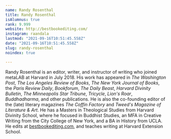 ```yaml
---
name: Randy Rosenthal
title: Randy Rosenthal
isAlumnus: true
rank: 9.999
website: http://bestbookediting.com/
instagram: raandala
lastmod: "2021-09-16T10:51:45.558Z"
date: "2021-09-16T10:51:45.558Z"
slug: randy-rosenthal
noindex: true

---
```

Randy Rosenthal is an editor, writer, and instructor of writing who joined metaLAB at Harvard in July 2018. His work has appeared in *The Washington Post*, *The Los Angeles Review of Books*, *The New York Journal of Books*, the *Paris Review Daily*, *Bookforum*, *The Daily Beast*, *Harvard Divinity Bulletin*, *The Minneapolis Star Tribune*, *Tricycle*, *Lion's Roar*, *Buddhadharma*, and other publications. He is also the co-founding editor of the (late) literary magazines *The Coffin Factory* and *Tweed's Magazine of Literature & Art*. He has a Masters in Theological Studies from Harvard Divinity School, where he focused in Buddhist Studies, an MFA in Creative Writing from the City College of New York, and a BA in History from UCLA. He edits at [bestbookediting.com](http://www.bestbookediting.com/), and teaches writing at Harvard Extension School.
